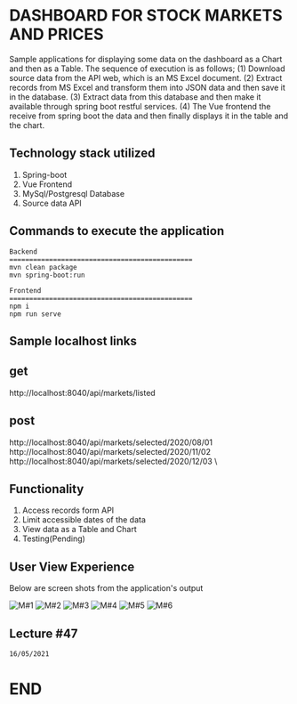 # DASHBOARD FOR STOCK MARKETS AND PRICES

Sample applications for displaying some data on the dashboard as a Chart and then as a Table. The sequence of execution is as follows; (1) Download source data from the API web, which is an MS Excel document. (2) Extract records from MS Excel and transform them into JSON data and then save it in the database. (3) Extract data from this database and then make it available through spring boot restful services. (4) The Vue frontend the receive from spring boot the data and then finally displays it in the table and the chart.

## Technology stack utilized

1. Spring-boot
2. Vue Frontend
3. MySql/Postgresql Database
4. Source data API

## Commands to execute the application

```
Backend
==============================================
mvn clean package
mvn spring-boot:run

Frontend
==============================================
npm i
npm run serve

```

## Sample localhost links

## get

http://localhost:8040/api/markets/listed

## post

http://localhost:8040/api/markets/selected/2020/08/01 \
http://localhost:8040/api/markets/selected/2020/11/02 \
http://localhost:8040/api/markets/selected/2020/12/03 \


## Functionality

1. Access records form API
2. Limit accessible dates of the data
3. View data as a Table and Chart
4. Testing(Pending)

## User View Experience

Below are screen shots from the application's output

![ M#1 ](https://github.com/LINOSNCHENA/Markets-and-stocks-prices-dashboard/blob/main/UxViews/page1.png)
![ M#2 ](https://github.com/LINOSNCHENA/Markets-and-stocks-prices-dashboard/blob/main/UxViews/page2.png)
![ M#3 ](https://github.com/LINOSNCHENA/Markets-and-stocks-prices-dashboard/blob/main/UxViews/page3.png)
![ M#4 ](https://github.com/LINOSNCHENA/Markets-and-stocks-prices-dashboard/blob/main/UxViews/page4.png)
![ M#5 ](https://github.com/LINOSNCHENA/Markets-and-stocks-prices-dashboard/blob/main/UxViews/page5.png)
![ M#6 ](https://github.com/LINOSNCHENA/Markets-and-stocks-prices-dashboard/blob/main/UxViews/page6.png)


## Lecture #47

```
16/05/2021

```
# END